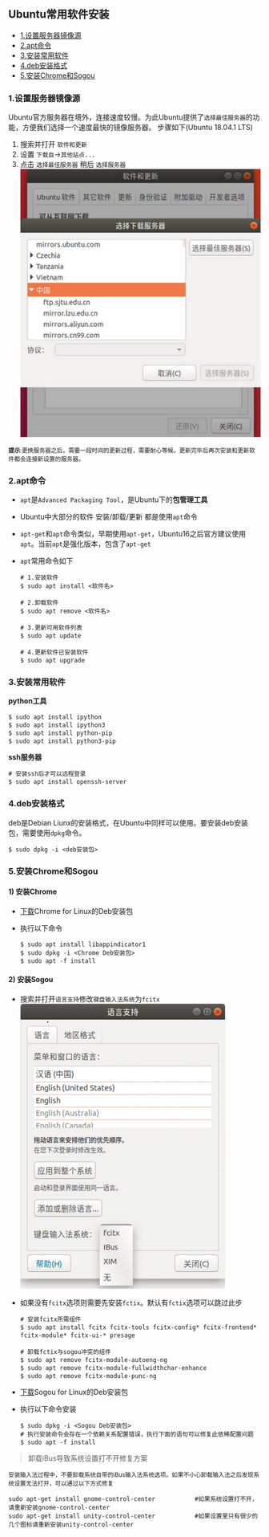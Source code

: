 ## Ubuntu常用软件安装
* [1.设置服务器镜像源](#1设置服务器镜像源)
* [2.apt命令](#2apt命令)
* [3.安装常用软件](#3安装常用软件)
* [4.deb安装格式](#4deb安装格式)
* [5.安装Chrome和Sogou](#5安装chrome和sogou)

### 1.设置服务器镜像源
Ubuntu官方服务器在境外，连接速度较慢。为此Ubuntu提供了`选择最佳服务器`的功能，方便我们选择一个速度最快的镜像服务器。
步骤如下(Ubuntu 18.04.1 LTS)
1. 搜索并打开 `软件和更新`
2. 设置 `下载自`->`其他站点...`
3. 点击 `选择最佳服务器` 稍后 `选择服务器`
![选择镜像服务器](../img/setmirror.jpg '设置镜像服务器')

<small>**提示**:更换服务器之后，需要一段时间的更新过程，需要耐心等候。更新完毕后再次安装和更新软件都会连接新设置的服务器。</small>

### 2.apt命令
* `apt`是`Advanced Packaging Tool`，是Ubuntu下的**包管理工具**
* Ubuntu中大部分的软件 安装/卸载/更新 都是使用`apt`命令
* `apt-get`和`apt`命令类似，早期使用`apt-get`，Ubuntu16之后官方建议使用`apt`。当前`apt`是强化版本，包含了`apt-get`
* `apt`常用命令如下

    ```
    # 1.安装软件
    $ sudo apt install <软件名>

    # 2.卸载软件
    $ sudo apt remove <软件名>

    # 3.更新可用软件列表
    $ sudo apt update

    # 4.更新软件已安装软件
    $ sudo apt upgrade

    ```

### 3.安装常用软件
**python工具**
```
$ sudo apt install ipython
$ sudo apt install ipython3
$ sudo apt install python-pip
$ sudo apt install python3-pip
```
**ssh服务器**
```
# 安装ssh后才可以远程登录
$ sudo apt install openssh-server
```

### 4.deb安装格式
deb是Debian Liunx的安装格式，在Ubuntu中同样可以使用。要安装deb安装包，需要使用`dpkg`命令。
```
$ sudo dpkg -i <deb安装包>
```

### 5.安装Chrome和Sogou
#### 1) 安装Chrome
* [下载](https://www.google.com/chrome/ 'Chrome官网')Chrome for Linux的Deb安装包

* 执行以下命令
    ```
    $ sudo apt install libappindicator1
    $ sudo dpkg -i <Chrome Deb安装包>
    $ sudo apt -f install
    ```

#### 2) 安装Sogou
* 搜索并打开`语言支持`修改`键盘输入法系统`为`fcitx`
![语言支持](../img/inputmethod.png '键盘输入法系统')
* 如果没有`fcitx`选项则需要先安装`fctix`。默认有`fctix`选项可以跳过此步

    ```
    # 安装fcitx所需组件
    $ sudo apt install fcitx fcitx-tools fcitx-config* fcitx-frontend* fcitx-module* fcitx-ui-* presage   

    # 卸载fctix与sogou冲突的组件
    $ sudo apt remove fcitx-module-autoeng-ng
    $ sudo apt remove fcitx-module-fullwidthchar-enhance
    $ sudo apt remove fcitx-module-punc-ng
    ```

* [下载](https://pinyin.sogou.com/linux/?r=pinyin '搜狗输入法下载')Sogou for Linux的Deb安装包
* 执行以下命令安装
    ```
    $ sudo dpkg -i <Sogou Deb安装包>
    # 执行安装命令会存在一个依赖关系配置错误，执行下面的语句可以修复此依稀配置问题
    $ sudo apt -f install
    ```

> 卸载iBus导致系统设置打不开修复方案

<small>安装输入法过程中，不要卸载系统自带的iBus输入法系统选项。如果不小心卸载输入法之后发现系统设置无法打开，可以通过以下方式修复</small>
```
sudo apt-get install gnome-control-center           #如果系统设置打不开，请重新安装gnome-control-center
sudo apt-get install unity-control-center           #如果设置里只有很少的几个图标请重新安装unity-control-center
```